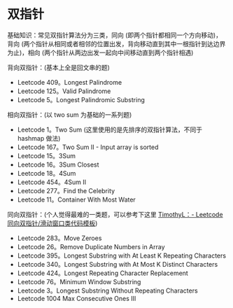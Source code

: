# 双指针

基础知识：常见双指针算法分为三类，同向 (即两个指针都相同一个方向移动)，背向 (两个指针从相同或者相邻的位置出发，背向移动直到其中一根指针到达边界为止)，相向 (两个指针从两边出发一起向中间移动直到两个指针相遇)

背向双指针：(基本上全是回文串的题)
- Leetcode 409。Longest Palindrome
- Leetcode 125。Valid Palindrome
- Leetcode 5。Longest Palindromic Substring

相向双指针：(以 two sum 为基础的一系列题)
- Leetcode 1。Two Sum (这里使用的是先排序的双指针算法，不同于 hashmap 做法)
- Leetcode 167。Two Sum II - Input array is sorted
- Leetcode 15。3Sum
- Leetcode 16。3Sum Closest
- Leetcode 18。4Sum
- Leetcode 454。4Sum II
- Leetcode 277。Find the Celebrity
- Leetcode 11。Container With Most Water

同向双指针：(个人觉得最难的一类题，可以参考下这里 [TimothyL：- Leetcode 同向双指针/滑动窗口类代码模板](https://zhuanlan.zhihu.com/p/390570255))
- Leetcode 283。Move Zeroes
- Leetcode 26。Remove Duplicate Numbers in Array
- Leetcode 395。Longest Substring with At Least K Repeating Characters
- Leetcode 340。Longest Substring with At Most K Distinct Characters
- Leetcode 424。Longest Repeating Character Replacement
- Leetcode 76。Minimum Window Substring
- Leetcode 3。Longest Substring Without Repeating Characters
- Leetcode 1004 Max Consecutive Ones III
